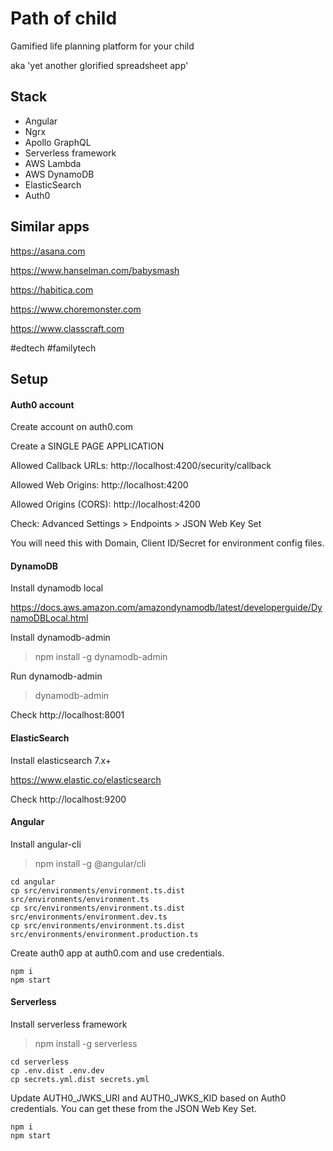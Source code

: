Path of child
=============

Gamified life planning platform for your child

aka 'yet another glorified spreadsheet app'


Stack
-----

- Angular
- Ngrx
- Apollo GraphQL
- Serverless framework
- AWS Lambda
- AWS DynamoDB
- ElasticSearch
- Auth0


Similar apps
------------

https://asana.com

https://www.hanselman.com/babysmash

https://habitica.com

https://www.choremonster.com

https://www.classcraft.com

#edtech #familytech


Setup
-----

#### Auth0 account

Create account on auth0.com

Create a SINGLE PAGE APPLICATION

Allowed Callback URLs: http://localhost:4200/security/callback

Allowed Web Origins: http://localhost:4200

Allowed Origins (CORS): http://localhost:4200

Check: Advanced Settings > Endpoints > JSON Web Key Set

You will need this with Domain, Client ID/Secret for environment config files.

#### DynamoDB

Install dynamodb local

https://docs.aws.amazon.com/amazondynamodb/latest/developerguide/DynamoDBLocal.html

Install dynamodb-admin

> npm install -g dynamodb-admin

Run dynamodb-admin

> dynamodb-admin

Check http://localhost:8001

#### ElasticSearch

Install elasticsearch 7.x+

https://www.elastic.co/elasticsearch

Check http://localhost:9200

#### Angular

Install angular-cli

> npm install -g @angular/cli

```
cd angular
cp src/environments/environment.ts.dist src/environments/environment.ts
cp src/environments/environment.ts.dist src/environments/environment.dev.ts
cp src/environments/environment.ts.dist src/environments/environment.production.ts
```

Create auth0 app at auth0.com and use credentials.

```
npm i
npm start
```

#### Serverless

Install serverless framework

> npm install -g serverless

```
cd serverless
cp .env.dist .env.dev
cp secrets.yml.dist secrets.yml
```

Update AUTH0_JWKS_URI and AUTH0_JWKS_KID based on Auth0 credentials.
You can get these from the JSON Web Key Set.

```
npm i
npm start
```
